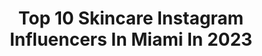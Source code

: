 ---
title: Top 10 Skincare Instagram Influencers In Miami In 2023
description: >-
  Find top skincare Instagram influencers in Miami in 2023. Most popular hashtags: #skincare #miami #skincareroutine #skin.
platform: Instagram
hits: 170
text_top: Discover the best Instagram profiles on inBeat.
text_bottom: Our database aggregates 170 Instagram influencers like this in Miami, United States for you to pitch.
profiles:
  - username: "cohlabz"
    fullname: >-
      Erin 🌟 Travel & Lifestyle
    bio: >-
      📍Miami Beach, 🌱 based, dog mom. 📧 info@Cohlab-NyC.com
    location: "United States"
    followers: 105741
    engagement: 219
    commentsToLikes: 0.073206
    id: ck0vxjunjz90o0i1954k5jimt
    verified: false
    hashtags: "#miamibeach, #miami, #ad, #revolvesummer"
  - username: "torianicholexoxo"
    fullname: >-
      Official IG of Toria Nichole💋
    bio: >-
      Remember my name, its relevant to the future. Xo MISS UNIVERSE BAHAMAS 15'🇧🇸 Bahamian Barbie 👑 Designer MUA💄 Traveler💫 Gryffindor🦁 Foodie🍲 ♋️AMAZONIAN
    location: "United States"
    followers: 38233
    engagement: 407
    commentsToLikes: 0.012921
    id: ck6ucsc77h9kh0j71szig05ek
    verified: true
    hashtags: "#model, #fashion, #blackhair, #pinkhair"
  - username: "maryandpalettes"
    fullname: >-
      Maria Fassrainer | Influencer
    bio: >-
      Latina - Queer 🏳️‍🌈 Pr@maryandpalettes.com Miami - NY - LA
    location: "United States"
    followers: 175692
    engagement: 65
    commentsToLikes: 0.060307
    id: ck0w3ell1t0h80i19outnpd1c
    verified: false
    hashtags: "#creativemakeupartist, #maryandpalettes, #halloween2021, #creativemakeuplooks"
  - username: "drjanellevega"
    fullname: >-
      Dr. Janelle Vega
    bio: >-
      Board-certified Dermatologist Co-founder: @mybialife Cosmetic dermatologist & #skincare mentor. Miami, Fl 🔆. Family business @mayoralderm
    location: "United States"
    followers: 124346
    engagement: 104
    commentsToLikes: 0.059497
    id: ck5q7hbg71kd00i11f3hzpjz7
    verified: true
    hashtags: "#tweakments, #miami, #skincare, #filler"
  - username: "glowbyroe"
    fullname: >-
      rochelle bajana~ jroe 🧚🏼‍♀️
    bio: >-
      #allthingsGLOW #GLOWUPTHEWHOLEDAMNCITY 🙏GOD GOALS GROWING GLOWING☉ 💫 OWNER @glotique 🧿 CO-CREATOR @savannaandroe
    location: "United States"
    followers: 3286
    engagement: 463
    commentsToLikes: 0.193541
    id: ck602t0ediz9c0i14tus9234e
    verified: false
    hashtags: "#glowupthewholedamncity, #antiaging, #allthingsglow, #beauty"
  - username: "katelindseybowen"
    fullname: >-
      KATE BOWEN 𝔅𝔲𝔰𝔦𝔫𝔢𝔰𝔰𝔐𝔢𝔫𝔱𝔬𝔯 AED
    bio: >-
      𝐒𝐇𝐄.𝐄.𝐎 𝐂𝐔𝐋𝐓𝐔𝐑𝐄™ Founder I can help you upgrade your life lots of beauty, some fashion & a shit ton of momming Pure Barre Teacher + WAHM super married
    location: "United States"
    followers: 24800
    engagement: 373
    commentsToLikes: 0.029655
    id: ck9hbjxdjh5tj0j78ajc4wett
    verified: false
    hashtags: "#postpartum, #postpartumdepression, #moman, #valentinesgift"
  - username: "sabey__"
    fullname: >-
      Sabey
    bio: >-
      @wilhelminamodels LA | NYC @milkmodelmanagement London 📍 | •Email or DM for Collabs
    location: "United States"
    followers: 9758
    engagement: 896
    commentsToLikes: 0.059788
    id: ck5c1e4ouuzwi0i11u3skvi7h
    verified: false
    hashtags: "#darkskinnedwomen, #beauty, #selflove, #glam"
  - username: "kkaitthty"
    fullname: >-
      Kathy “KAT” Odisse 🇭🇹
    bio: >-
      Beauty | Fashion | Lifestyle MUA: @kathybeautyroom @pressgenius YouTube: Kathy Odisse 1 9 0 4 | ΣΩ
    location: "United States"
    followers: 48808
    engagement: 612
    commentsToLikes: 0.022015
    id: ck1398qv7k2x60i19izutjqko
    verified: false
    hashtags: "#brownskingirl, #melaninmakeup, #brownmelaninmakeup, #makeupchallenge"
  - username: "69.views"
    fullname: >-
      Folajimi
    bio: >-
      Photographer | Content Creator | Retouching Enthusiast 📍New York 🗽 Click the link to 📖
    location: "United States"
    followers: 26865
    engagement: 519
    commentsToLikes: 0.046476
    id: ck0ueaokul08u0i19tsuxn5gz
    verified: false
    hashtags: "#nycmodel, #newjerseyphotographer, #beautyphotography, #maternityphotography"
  - username: "ffstephenson"
    fullname: >-
      Jonathan Stephenson
    bio: >-
      Your Skincare 🔌⁣⁣⁣⁣⁣ Product Reviews ⁣⁣ ⁣ ⁣#Miami Based Skincare Blogger | 27 | Air Force Veteran | GQ Insider | ♑︎ ☉| ♑︎ ☽ | ♈︎ ⇗ |
    location: "United States"
    followers: 19444
    engagement: 627
    commentsToLikes: 0.014451
    id: ckapahnutw5hb0i785x4otnnv
    verified: false
    hashtags: "#birthday, #birthdayshenanigans, #kbeauty, #downtownla"
---